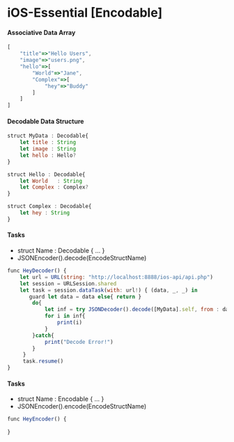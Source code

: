 # iOS-Essential [Encodable]

#### Associative Data Array
```javascript
[
    "title"=>"Hello Users",
    "image"=>"users.png",
    "hello"=>[
        "World"=>"Jane",
        "Complex"=>[
            "hey"=>"Buddy"
        ]
    ]
]
```
#### Decodable Data Structure
```javascript
struct MyData : Decodable{
    let title : String
    let image : String
    let hello : Hello?
}

struct Hello : Decodable{
    let World   : String
    let Complex : Complex?
}

struct Complex : Decodable{
    let hey : String
}
```

#### Tasks
 - struct Name : Decodable { ... }
 - JSONEncoder().decode(EncodeStructName)

```javascript
func HeyDecoder() {
    let url = URL(string: "http://localhost:8888/ios-api/api.php")
    let session = URLSession.shared
    let task = session.dataTask(with: url!) { (data, _, _) in
       guard let data = data else{ return }
        do{
            let inf = try JSONDecoder().decode([MyData].self, from : data)
            for i in inf{
                print(i)
            }
        }catch{
            print("Decode Error!")
        }
     }
     task.resume()
}
```

#### Tasks
 - struct Name : Encodable { ... }
 - JSONEncoder().encode(EncodeStructName)

```javascript
func HeyEncoder() {
    
}
```
